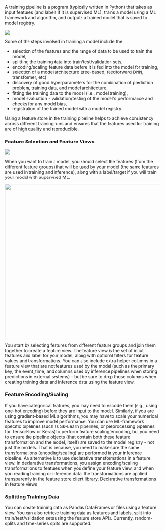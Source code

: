 A training pipeline is a program (typically written in Python) that takes as input features (and labels if it is supervised ML), trains a model using a ML framework and algorithm, and outputs a trained model that is saved to model registry. 

<img src="../../../../assets/images/concepts/fs/training-pipeline.svg">

Some of the steps involved in training a model include the:

* selection of the features and the range of data to be used to train the model, 
* splitting the training data into train/test/validation sets,
* encoding/scaling feature data before it is fed into the model for training,
* selection of a model architecture (tree-based, feedforward DNN, transformer, etc)
* discovery of good hyperparameters for the combination of prediction problem, training data, and model architecture,
* fitting the training data to the model (i.e., model training),
* model evaluation - validation/testing of the model's performance and checks for any model bias,
* registration of the trained model with a model registry.

Using a feature store in the training pipeline helps to achieve consistency across different training runs and ensures that the features used for training are of high quality and reproducible.

### Feature Selection and Feature Views

<img src="../../../../assets/images/concepts/fs/feature-view-join-tables.svg">

When you want to train a model, you should select the features (from the different feature groups) that will be used by your model (the same features are used in training and inference), along with a label/target if you will train your model with supervised ML.

<img src="../../../../assets/images/concepts/fs/feature-selection.svg"  width="600" height="500">

You start by selecting features from different feature groups and join them together to create a feature view. The feature view is the set of input features and label for your model, along with optional filters for feature values and transformations. You can also include extra helper columns in a feature view that are not features used by the model (such as the primary key, the event_time, and columns used by inference pipelines when storing predictions in external systems) - but be sure to drop those columns when creating training data and inference data using the feature view.


### Feature Encoding/Scaling
If you have categorical features, you may need to encode them (e.g., using one-hot encoding) before they are input to the model. Similarly, if you are using gradient-based ML algorithms, you may have to scale your numerical features to improve model performance. You can use ML-framework specific pipelines (such as Sk-Learn pipelines, or preprocessing pipelines for TensorFlow or Keras) to perform feature scaling/encoding, but you need to ensure the pipeline objects (that contain both these feature transformation and the model, itself) are saved to the model registry - not just the models. That is because, you need to make sure the same transformations (encoding/scaling) are performed in your inference pipeline. An alternative is to use declarative transformations in a feature view. In declarative transformations, you assign encoding/scaling transformations to features when you define your feature view, and when you reading training or inference data, the transformations are applied transparently in the feature store client library.
Declarative transformations in feature views


### Splitting Training Data
You can create training data as Pandas DataFrames or files using a feature view. You can also retrieve training data as features and labels, split into train/test/validation sets using the feature store APIs. Currently, random-splits and time-series splits are supported.
